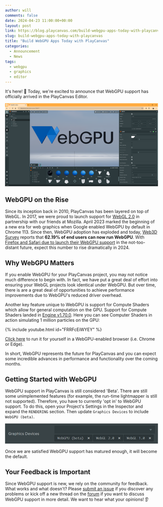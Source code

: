 ```yaml
---
author: will
comments: false
date: 2024-04-23 11:00:00+00:00
layout: post
link: https://blog.playcanvas.com/build-webgpu-apps-today-with-playcanvas/
slug: build-webgpu-apps-today-with-playcanvas
title: "Build WebGPU Apps Today with PlayCanvas"
categories:
  - Announcement
  - News
tags:
  - webgpu
  - graphics
  - editor
---
```


It's here! 🥳 Today, we're excited to announce that WebGPU support has officially arrived in the PlayCanvas Editor.

![Editor with WebGPU Scene](/assets/media/editor-webgpu.png)

## WebGPU on the Rise

Since its inception back in 2010, PlayCanvas has been layered on top of WebGL. In 2017, we were proud to launch support for [WebGL 2.0](https://blog.playcanvas.com/mozilla-launches-webgl-2-with-playcanvas/) in partnership with our friends at Mozilla. April 2023 marked the beginning of a new era for web graphics when Google enabled WebGPU by default in Chrome 113. Since then, WebGPU adoption has exploded and today, [Web3D Survey](https://web3dsurvey.com/webgpu) reports that **62.19% of end users can now run WebGPU**. With [Firefox and Safari due to launch their WebGPU support](https://caniuse.com/webgpu) in the not-too-distant future, expect this number to rise dramatically in 2024.

## Why WebGPU Matters

If you enable WebGPU for your PlayCanvas project, you may not notice much difference to begin with. In fact, we have put a great deal of effort into ensuring your WebGL projects look identical under WebGPU. But over time, there is are a great deal of opportunities to achieve performance improvements due to WebGPU's reduced driver overhead.

Another key feature unique to WebGPU is support for Compute Shaders which allow for general computation on the GPU. Support for Compute Shaders landed in [Engine v1.70.0](https://github.com/playcanvas/engine/releases/tag/v1.70.0). Here you can see Computer Shaders in action simulating 1 million particles on the GPU:

{% include youtube.html id="FRRFcEiWYEY" %}

[Click here](https://playcanvas.github.io/#/compute/particles) to run it for yourself in a WebGPU-enabled browser (i.e. Chrome or Edge).

In short, WebGPU represents the future for PlayCanvas and you can expect some incredible advances in performance and functionality over the coming months.

## Getting Started with WebGPU

WebGPU support in PlayCanvas is still considered 'Beta'. There are still some unimplemented features (for example, the run-time lightmapper is still not supported). Therefore, you have to currently 'opt in' to WebGPU support. To do this, open your Project's Settings in the Inspector and expand the `RENDERING` section. Then update `Graphics Devices` to include `WebGPU (beta)`.

![Editor with WebGPU Scene](/assets/media/editor-settings-webgpu.png)

Once we are satisfied WebGPU support has matured enough, it will become the default.

## Your Feedback is Important

Since WebGPU support is new, we rely on the community for feedback. What works and what doesn't? Please [submit an issue](https://github.com/playcanvas/editor/issues) if you discover any problems or kick off a new thread on the [forum](https://forum.playcanvas.com/) if you want to discuss WebGPU support in more detail. We want to hear what your opinions! 👂
